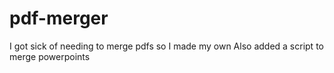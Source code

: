 # pdf-merger
I got sick of needing to merge pdfs so I made my own
Also added a script to merge powerpoints
